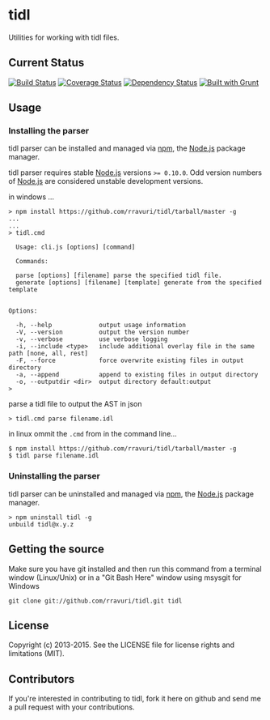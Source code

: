 tidl
====

Utilities for working with tidl files.

Current Status
--------------

[![Build Status](https://travis-ci.org/rravuri/tidl.png?branch=master)](https://travis-ci.org/rravuri/tidl) [![Coverage Status](https://coveralls.io/repos/rravuri/tidl/badge.png)](https://coveralls.io/r/rravuri/tidl) [![Dependency Status](https://gemnasium.com/rravuri/tidl.png)](https://gemnasium.com/rravuri/tidl) [![Built with Grunt](https://cdn.gruntjs.com/builtwith.png)](http://gruntjs.com/)

Usage
-----

### Installing the parser
tidl parser can be installed and managed via [npm](https://npmjs.org/), the [Node.js](http://nodejs.org/) package manager.

tidl parser requires stable [Node.js](http://nodejs.org/) versions `>= 0.10.0`. Odd version numbers of [Node.js](http://nodejs.org/) are considered unstable development versions.


in windows ...
```dos
> npm install https://github.com/rravuri/tidl/tarball/master -g
...
...
> tidl.cmd

  Usage: cli.js [options] [command]

  Commands:

  parse [options] [filename] parse the specified tidl file.
  generate [options] [filename] [template] generate from the specified template


Options:

  -h, --help             output usage information
  -V, --version          output the version number
  -v, --verbose          use verbose logging
  -i, --include <type>   include additional overlay file in the same path [none, all, rest]
  -F, --force            force overwrite existing files in output directory
  -a, --append           append to existing files in output directory
  -o, --outputdir <dir>  output directory default:output
>
```

parse a tidl file to output the AST in json

```
> tidl.cmd parse filename.idl

```


in linux ommit the `.cmd` from in the command line...

```dos
$ npm install https://github.com/rravuri/tidl/tarball/master -g
$ tidl parse filename.idl

```

### Uninstalling the parser
tidl parser can be uninstalled and managed via [npm](https://npmjs.org/), the [Node.js](http://nodejs.org/) package manager.
```dos
> npm uninstall tidl -g
unbuild tidl@x.y.z
```

Getting the source
------------------

Make sure you have git installed and then run this command from a terminal window (Linux/Unix) or in a "Git Bash Here" window using msysgit for Windows

`git clone git://github.com/rravuri/tidl.git tidl`

License
-------
Copyright (c) 2013-2015. See the LICENSE file for license rights and limitations (MIT).


Contributors
------------
If you're interested in contributing to tidl, fork it here on github and send me a pull request with your contributions.
